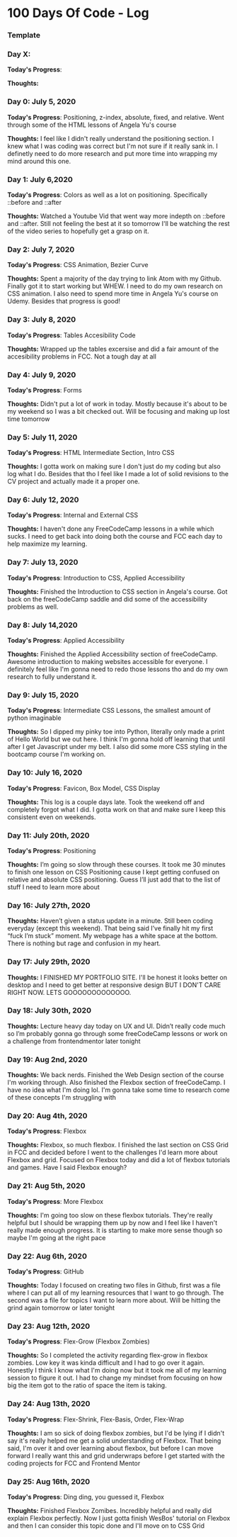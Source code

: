 # 100 Days Of Code - Log
### Template

### Day X:

**Today's Progress**: 

**Thoughts:** 


### Day 0: July 5, 2020

**Today's Progress**: Positioning, z-index, absolute, fixed, and relative. Went through some of the HTML lessons of Angela Yu's course

**Thoughts:** I feel like I didn't really understand the positioning section. I knew what I was coding was correct but I'm not sure if it really sank in. I definetly need to do more research and put more time into wrapping my mind around this one. 


### Day 1: July 6,2020

**Today's Progress**: Colors as well as a lot on positioning. Specifically ::before and ::after

**Thoughts:** Watched a Youtube Vid that went way more indepth on ::before and ::after. Still not feeling the best at it so tomorrow I'll be watching the rest of the video series to hopefully get a grasp on it.


### Day 2: July 7, 2020

**Today's Progress**: CSS Animation, Bezier Curve

**Thoughts:** Spent a majority of the day trying to link Atom with my Github. Finally got it to start working but WHEW. I need to do my own research on CSS animation. I also need to spend more time in Angela Yu's course on Udemy. Besides that progress is good!


### Day 3: July 8, 2020

**Today's Progress**: Tables Accesibility Code 

**Thoughts:** Wrapped up the tables excersise and did a fair amount of the accesibility problems in FCC. Not a tough day at all



### Day 4: July 9, 2020

**Today's Progress**: Forms

**Thoughts:** Didn't put a lot of work in today. Mostly because it's about to be my weekend so I was a bit checked out. Will be focusing and making up lost time tomorrow 



### Day 5: July 11, 2020

**Today's Progress**: HTML Intermediate Section, Intro CSS

**Thoughts:** I gotta work on making sure I don't just do my coding but also log what I do. Besides that tho I feel like I made a lot of solid revisions to the CV project and actually made it a proper one. 


### Day 6: July 12, 2020

**Today's Progress**: Internal and External CSS

**Thoughts:** I haven't done any FreeCodeCamp lessons in a while which sucks. I need to get back into doing both the course and FCC each day to help maximize my learning.

### Day 7: July 13, 2020

**Today's Progress**: Introduction to CSS, Applied Accessibility

**Thoughts:** Finished the Introduction to CSS section in Angela's course. Got back on the freeCodeCamp
 saddle and did some of the accessibility problems as well.

### Day 8: July 14,2020

**Today's Progress**: Applied Accessibility

**Thoughts:** Finished the Applied Accessibility section of freeCodeCamp. Awesome introduction to making websites accessible for everyone. I definitely feel like I'm gonna need to redo those lessons tho and do my own research to fully understand it.


### Day 9: July 15, 2020

**Today's Progress**: Intermediate CSS Lessons, the smallest amount of python imaginable

**Thoughts:** So I dipped my pinky toe into Python, literally only made a print of Hello World but we out here. I think I'm gonna hold off learning that until after I get Javascript under my belt. I also did some more CSS styling in the bootcamp course I'm working on. 

### Day 10: July 16, 2020

**Today's Progress**: Favicon, Box Model, CSS Display

**Thoughts:** This log is a couple days late. Took the weekend off and completely forgot what I did. I gotta work on that and make sure I keep this consistent even on weekends.


### Day 11: July 20th, 2020

**Today's Progress**: Positioning 

**Thoughts:** I’m going so slow through these courses. It took me 30 minutes to finish one lesson on CSS Positioning cause I kept getting confused on relative and absolute CSS positioning. Guess I’ll just add that to the list of stuff I need to learn more about


### Day 16: July 27th, 2020

**Thoughts:** Haven’t given a status update in a minute. Still been coding everyday (except this weekend). That being said I’ve finally hit my first “fuck I’m stuck” moment. My webpage has a white space at the bottom. There is nothing but rage and confusion in my heart.

### Day 17: July 29th, 2020

**Thoughts:**  I FINISHED MY PORTFOLIO SITE. I'll be honest it looks better on desktop and I need to get better at responsive design BUT I DON'T CARE RIGHT NOW. LETS GOOOOOOOOOOOOO. 

### Day 18: July 30th, 2020

**Thoughts:** Lecture heavy day today on UX and UI. Didn’t really code much so I’m probably gonna go through some freeCodeCamp lessons or work on a challenge from frontendmentor later tonight

### Day 19: Aug 2nd, 2020

**Thoughts:**  We back nerds. Finished the Web Design section of the course I'm working through. Also finished the Flexbox section of freeCodeCamp. I have no idea what I'm doing lol. I'm gonna take some time to research come of these concepts I'm struggling with

 ### Day 20: Aug 4th, 2020

**Today's Progress**: Flexbox

**Thoughts:** Flexbox, so much flexbox. I finished the last section on CSS Grid in FCC and decided before I went to the challenges I'd learn more about Flexbox and grid. Focused on Flexbox today and did a lot of flexbox tutorials and games. Have I said Flexbox enough?

### Day 21: Aug 5th, 2020

**Today's Progress**: More Flexbox

**Thoughts:** I'm going too slow on these flexbox tutorials. They're really helpful but I should be wrapping them up by now and I feel like I haven't really made enough progress. It is starting to make more sense though so maybe I'm going at the right pace 

### Day 22: Aug 6th, 2020

**Today's Progress**: GitHub

**Thoughts:** Today I focused on creating two files in Github, first was a file where I can put all of my learning resources that I want to go through. The second was a file for topics I want to learn more about. Will be hitting the grind again tomorrow or later tonight 

### Day 23: Aug 12th, 2020

**Today's Progress**: Flex-Grow (Flexbox Zombies)

**Thoughts:** So I completed the activity regarding flex-grow in flexbox zombies. Low key it was kinda difficult and I had to go over it again. Honestly I think I know what I'm doing now but it took me all of my learning session to figure it out. I had to change my mindset from focusing on how big the item got to the ratio of space the item is taking. 

### Day 24: Aug 13th, 2020

**Today's Progress**: Flex-Shrink, Flex-Basis, Order, Flex-Wrap

**Thoughts:** I am so sick of doing flexbox zombies, but I'd be lying if I didn't say it's really helped me get a solid understanding of Flexbox. That being said, I'm over it and over learning about flexbox, but before I can move forward I really want this and grid underwraps before I get started with the coding projects for FCC and Frontend Mentor

### Day 25: Aug 16th, 2020

**Today's Progress**: Ding ding, you guessed it, Flexbox 

**Thoughts:** Finished Flexbox Zomibes. Incredibly helpful and really did explain Flexbox perfectly. Now I just gotta finish WesBos' tutorial on Flexbox and then I can consider this topic done and I'll move on to CSS Grid

